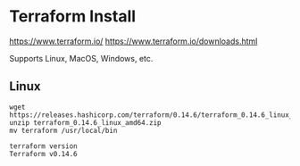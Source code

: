 # Terraform Install

https://www.terraform.io/
https://www.terraform.io/downloads.html

Supports Linux, MacOS, Windows, etc.

## Linux
```
wget https://releases.hashicorp.com/terraform/0.14.6/terraform_0.14.6_linux_amd64.zip
unzip terraform_0.14.6_linux_amd64.zip
mv terraform /usr/local/bin

terraform version
Terraform v0.14.6
```